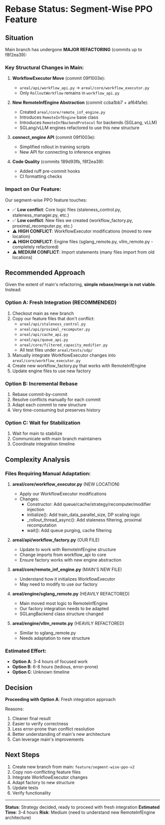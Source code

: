 # Rebase Status: Segment-Wise PPO Feature

## Situation

Main branch has undergone **MAJOR REFACTORING** (commits up to f8f2ea39):

### Key Structural Changes in Main:

1. **WorkflowExecutor Move** (commit 09f1003e):
   - `areal/api/workflow_api.py` → `areal/core/workflow_executor.py`
   - Only `RolloutWorkflow` remains in `workflow_api.py`

2. **New RemoteInfEngine Abstraction** (commit ccba1bb7 + af64fa1e):
   - Created `areal/core/remote_inf_engine.py`
   - Introduces `RemoteInfEngine` base class
   - Introduces `RemoteInfBackendProtocol` for backends (SGLang, vLLM)
   - SGLang/vLLM engines refactored to use this new structure

3. **connect_engine API** (commit 09f1003e):
   - Simplified rollout in training scripts
   - New API for connecting to inference engines

4. **Code Quality** (commits 189d93fb, f8f2ea39):
   - Added ruff pre-commit hooks
   - CI formatting checks

### Impact on Our Feature:

Our segment-wise PPO feature touches:
- ✅ **Low conflict**: Core logic files (staleness_control.py, staleness_manager.py, etc.)
- ✅ **Low conflict**: New files we created (workflow_factory.py, proximal_recomputer.py, etc.)
- ⚠️ **HIGH CONFLICT**: WorkflowExecutor modifications (moved to new location)
- ⚠️ **HIGH CONFLICT**: Engine files (sglang_remote.py, vllm_remote.py - completely refactored)
- ⚠️ **MEDIUM CONFLICT**: Import statements (many files import from old locations)

## Recommended Approach

Given the extent of main's refactoring, **simple rebase/merge is not viable**. Instead:

### Option A: Fresh Integration (RECOMMENDED)
1. Checkout main as new branch
2. Copy our feature files that don't conflict:
   - `areal/api/staleness_control.py`
   - `areal/api/proximal_recomputer.py`
   - `areal/api/cache_api.py`
   - `areal/api/queue_api.py`
   - `areal/core/filtered_capacity_modifier.py`
   - All test files under `areal/tests/sdp/`
3. Manually integrate WorkflowExecutor changes into `areal/core/workflow_executor.py`
4. Create new workflow_factory.py that works with RemoteInfEngine
5. Update engine files to use new factory

### Option B: Incremental Rebase
1. Rebase commit-by-commit
2. Resolve conflicts manually for each commit
3. Adapt each commit to new structure
4. Very time-consuming but preserves history

### Option C: Wait for Stabilization
1. Wait for main to stabilize
2. Communicate with main branch maintainers
3. Coordinate integration timeline

## Complexity Analysis

### Files Requiring Manual Adaptation:

1. **areal/core/workflow_executor.py** (NEW LOCATION)
   - Apply our WorkflowExecutor modifications
   - Changes:
     * Constructor: Add queue/cache/strategy/recomputer/modifier injection
     * initialize(): Add train_data_parallel_size, DP scaling logic
     * _rollout_thread_async(): Add staleness filtering, proximal recomputation
     * wait(): Add queue purging, cache filtering

2. **areal/api/workflow_factory.py** (OUR FILE)
   - Update to work with RemoteInfEngine structure
   - Change imports from workflow_api to core
   - Ensure factory works with new engine abstraction

3. **areal/core/remote_inf_engine.py** (MAIN'S NEW FILE)
   - Understand how it initializes WorkflowExecutor
   - May need to modify to use our factory

4. **areal/engine/sglang_remote.py** (HEAVILY REFACTORED)
   - Main moved most logic to RemoteInfEngine
   - Our factory integration needs to be adapted
   - SGLangBackend class structure changed

5. **areal/engine/vllm_remote.py** (HEAVILY REFACTORED)
   - Similar to sglang_remote.py
   - Needs adaptation to new structure

### Estimated Effort:

- **Option A**: 3-4 hours of focused work
- **Option B**: 6-8 hours (tedious, error-prone)
- **Option C**: Unknown timeline

## Decision

**Proceeding with Option A**: Fresh integration approach

Reasons:
1. Cleaner final result
2. Easier to verify correctness
3. Less error-prone than conflict resolution
4. Better understanding of main's new architecture
5. Can leverage main's improvements

## Next Steps

1. Create new branch from main: `feature/segment-wise-ppo-v2`
2. Copy non-conflicting feature files
3. Integrate WorkflowExecutor changes
4. Adapt factory to new structure
5. Update tests
6. Verify functionality

---

**Status**: Strategy decided, ready to proceed with fresh integration
**Estimated Time**: 3-4 hours
**Risk**: Medium (need to understand new RemoteInfEngine architecture)
